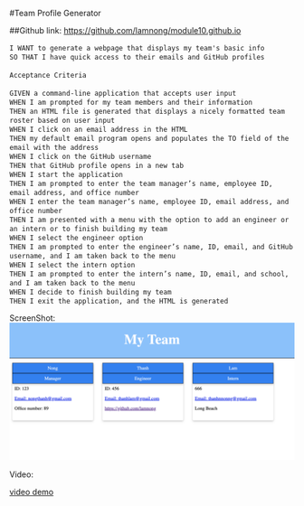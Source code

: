 #Team Profile Generator 

##Github link: https://github.com/lamnong/module10.github.io

```AS A manager
I WANT to generate a webpage that displays my team's basic info
SO THAT I have quick access to their emails and GitHub profiles

Acceptance Criteria

GIVEN a command-line application that accepts user input
WHEN I am prompted for my team members and their information
THEN an HTML file is generated that displays a nicely formatted team roster based on user input
WHEN I click on an email address in the HTML
THEN my default email program opens and populates the TO field of the email with the address
WHEN I click on the GitHub username
THEN that GitHub profile opens in a new tab
WHEN I start the application
THEN I am prompted to enter the team manager’s name, employee ID, email address, and office number
WHEN I enter the team manager’s name, employee ID, email address, and office number
THEN I am presented with a menu with the option to add an engineer or an intern or to finish building my team
WHEN I select the engineer option
THEN I am prompted to enter the engineer’s name, ID, email, and GitHub username, and I am taken back to the menu
WHEN I select the intern option
THEN I am prompted to enter the intern’s name, ID, email, and school, and I am taken back to the menu
WHEN I decide to finish building my team
THEN I exit the application, and the HTML is generated
```


ScreenShot:
![html screenshot](image/Screen%20Shot%202022-06-19%20at%203.09.15%20PM.png)

Video: 


[video demo](https://www.youtube.com/watch?v=5EuI3ONSfLs)

